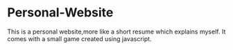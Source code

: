 # Personal-Website
This is a personal website,more like a short resume which explains myself.
It comes with a small game created using javascript.
